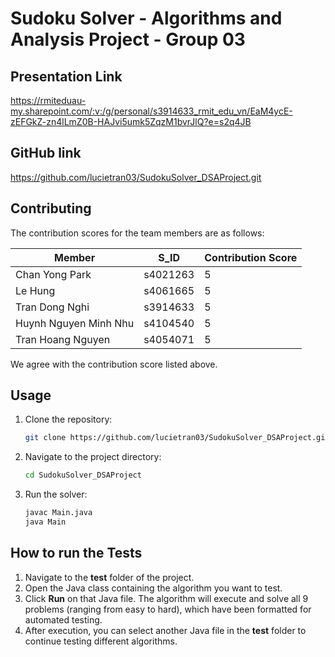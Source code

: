 # Sudoku Solver - Algorithms and Analysis Project - Group 03

## Presentation Link

https://rmiteduau-my.sharepoint.com/:v:/g/personal/s3914633_rmit_edu_vn/EaM4ycE-zEFGkZ-zn4lLmZ0B-HAJvi5umk5ZqzM1bvrJlQ?e=s2q4JB

## GitHub link

https://github.com/lucietran03/SudokuSolver_DSAProject.git

## Contributing

The contribution scores for the team members are as follows:

| Member                | S_ID     | Contribution Score |
| --------------------- | -------- | ------------------ |
| Chan Yong Park        | s4021263 | 5                  |
| Le Hung               | s4061665 | 5                  |
| Tran Dong Nghi        | s3914633 | 5                  |
| Huynh Nguyen Minh Nhu | s4104540 | 5                  |
| Tran Hoang Nguyen     | s4054071 | 5                  |

We agree with the contribution score listed above.

## Usage

1. Clone the repository:
    ```bash
    git clone https://github.com/lucietran03/SudokuSolver_DSAProject.git
    ```
2. Navigate to the project directory:
    ```bash
    cd SudokuSolver_DSAProject
    ```
3. Run the solver:
    ```bash
    javac Main.java
    java Main


## How to run the Tests
1. Navigate to the **test** folder of the project.
2. Open the Java class containing the algorithm you want to test.
3. Click **Run** on that Java file. The algorithm will execute and solve all 9 problems (ranging from easy to hard), which have been formatted for automated testing.
4. After execution, you can select another Java file in the **test** folder to continue testing different algorithms.

